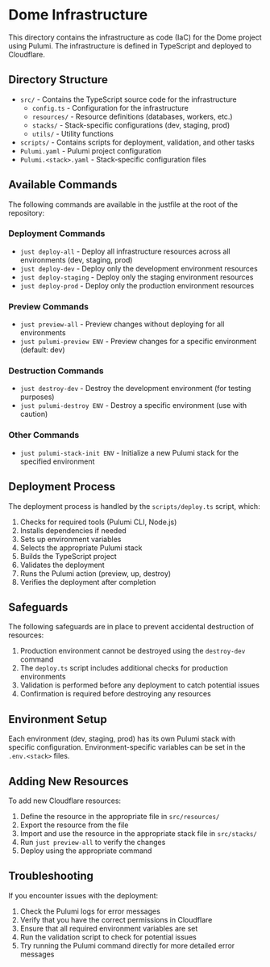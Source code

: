 # Dome Infrastructure

This directory contains the infrastructure as code (IaC) for the Dome project using Pulumi. The infrastructure is defined in TypeScript and deployed to Cloudflare.

## Directory Structure

- `src/` - Contains the TypeScript source code for the infrastructure
  - `config.ts` - Configuration for the infrastructure
  - `resources/` - Resource definitions (databases, workers, etc.)
  - `stacks/` - Stack-specific configurations (dev, staging, prod)
  - `utils/` - Utility functions
- `scripts/` - Contains scripts for deployment, validation, and other tasks
- `Pulumi.yaml` - Pulumi project configuration
- `Pulumi.<stack>.yaml` - Stack-specific configuration files

## Available Commands

The following commands are available in the justfile at the root of the repository:

### Deployment Commands

- `just deploy-all` - Deploy all infrastructure resources across all environments (dev, staging, prod)
- `just deploy-dev` - Deploy only the development environment resources
- `just deploy-staging` - Deploy only the staging environment resources
- `just deploy-prod` - Deploy only the production environment resources

### Preview Commands

- `just preview-all` - Preview changes without deploying for all environments
- `just pulumi-preview ENV` - Preview changes for a specific environment (default: dev)

### Destruction Commands

- `just destroy-dev` - Destroy the development environment (for testing purposes)
- `just pulumi-destroy ENV` - Destroy a specific environment (use with caution)

### Other Commands

- `just pulumi-stack-init ENV` - Initialize a new Pulumi stack for the specified environment

## Deployment Process

The deployment process is handled by the `scripts/deploy.ts` script, which:

1. Checks for required tools (Pulumi CLI, Node.js)
2. Installs dependencies if needed
3. Sets up environment variables
4. Selects the appropriate Pulumi stack
5. Builds the TypeScript project
6. Validates the deployment
7. Runs the Pulumi action (preview, up, destroy)
8. Verifies the deployment after completion

## Safeguards

The following safeguards are in place to prevent accidental destruction of resources:

1. Production environment cannot be destroyed using the `destroy-dev` command
2. The `deploy.ts` script includes additional checks for production environments
3. Validation is performed before any deployment to catch potential issues
4. Confirmation is required before destroying any resources

## Environment Setup

Each environment (dev, staging, prod) has its own Pulumi stack with specific configuration. Environment-specific variables can be set in the `.env.<stack>` files.

## Adding New Resources

To add new Cloudflare resources:

1. Define the resource in the appropriate file in `src/resources/`
2. Export the resource from the file
3. Import and use the resource in the appropriate stack file in `src/stacks/`
4. Run `just preview-all` to verify the changes
5. Deploy using the appropriate command

## Troubleshooting

If you encounter issues with the deployment:

1. Check the Pulumi logs for error messages
2. Verify that you have the correct permissions in Cloudflare
3. Ensure that all required environment variables are set
4. Run the validation script to check for potential issues
5. Try running the Pulumi command directly for more detailed error messages
